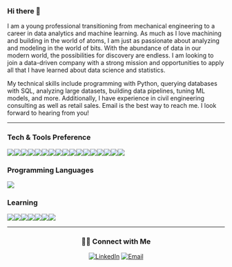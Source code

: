 ### Hi there 👋

I am a young professional transitioning from mechanical engineering to a career in data analytics and machine learning. As much as I love machining and building in the world of atoms, I am just as passionate about analyzing and modeling in the world of bits. With the abundance of data in our modern world, the possibilities for discovery are endless. I am looking to join a data-driven company with a strong mission and opportunities to apply all that I have learned about data science and statistics.

My technical skills include programming with Python, querying databases with SQL, analyzing large datasets, building data pipelines, tuning ML models, and more. Additionally, I have experience in civil engineering consulting as well as retail sales. Email is the best way to reach me. I look forward to hearing from you!

---

### Tech & Tools Preference
<img src="https://img.shields.io/badge/-Jupyter-F37626?style=flat&logo=jupyter&logoColor=FFFFFF"><img src="https://img.shields.io/badge/-Google%20Colab-F9AB00?style=flat&logo=Google%20Colab&logoColor=FFFFFF"><img src="https://img.shields.io/badge/-PostgreSQL-4169E1?style=flat&logo=postgresql&logoColor=white"><img src="https://img.shields.io/badge/-MongoDB-47A248?style=flat&logo=mongodb&logoColor=FFFFFF"><img src="https://img.shields.io/badge/-MySQL-4479A1?style=flat&logo=mysql&logoColor=FFFFFF"><img src="http://img.shields.io/badge/-Git-F05032?style=flat&logo=git&logoColor=FFFFFF"><img src="http://img.shields.io/badge/-Github-181717?style=flat&logo=github&logoColor=FFFFFF"><img src="http://img.shields.io/badge/-VS%20Code-007ACC?style=flat&logo=visual%20studio%20code&logoColor=white"><img src="https://img.shields.io/badge/-Flask-4285F4?style=flat&logo=flask&logoColor=white"><img src="https://img.shields.io/badge/-Streamlit-FF4B4B?style=flat&logo=streamlit&logoColor=white"><img src="http://img.shields.io/badge/-Heroku-430098?style=flat&logo=heroku&logoColor=white"><img src="https://img.shields.io/badge/-Scikit%20Learn-F7931E?style=flat&logo=scikitlearn&logoColor=white"><img src="https://img.shields.io/badge/-TensorFlow-FF6F00?style=flat&logo=tensorflow&logoColor=FFFFFF"><img src="https://img.shields.io/badge/-Keras-D00000?style=flat&logo=Keras&logoColor=white"><img src="https://img.shields.io/badge/-Docker-2496ED?style=flat&logo=docker&logoColor=white"><img src="https://img.shields.io/badge/-Tableau-E97627?style=flat&logo=tableau&logoColor=white"><img src="https://img.shields.io/badge/-Power%20BI-F2C811?style=flat&logo=powerbi&logoColor=FFFFFF">


### Programming Languages
<img src="https://img.shields.io/badge/-Python-3776AB?style=flat&logo=python&logoColor=white"> 

### Learning
<img src="https://img.shields.io/badge/-PyTorch-EE4C2C?style=flat&logo=PyTorch&logoColor=white"><img src="https://img.shields.io/badge/-FastAPI-4DB33D?style=flat&logo=fastapi&logoColor=009688"><img src="https://img.shields.io/badge/-Amazon%20Web%20Services-232F3E?style=flat&logo=amazonaws&logoColor=FFFFFF"><img src="https://img.shields.io/badge/-AWS%20EC2-FF9900?style=flat&logo=amazonec2&logoColor=FFFFFF"><img src="https://img.shields.io/badge/-Amazon%20S3-E03C31?style=flat&logo=amazons3&logoColor=FFFFFF"><img src="https://img.shields.io/badge/-Hadoop-red?style=flat&logo=apachehadoop&logoColor=white"><img src="https://img.shields.io/badge/-Apache%20Spark-F29111?style=flat&logo=apachespark&logoColor=FFFFFF">

---

<h3 align="center"> 🤝🏻 Connect with Me </h3>

<p align="center">
<a href="https://www.linkedin.com/in/aballa/" target="_blank"><img alt="LinkedIn" src="https://img.shields.io/badge/LinkedIn-@aballa-blue?style=flat&logo=linkedin"></a>
<a href="mailto:abdel.balla@gmail.com"><img alt="Email" src="https://img.shields.io/badge/Email-abdel.balla@gmail.com-blue?style=flat&logo=gmail"></a>
</p>

<!--
**amballa/amballa** is a ✨ _special_ ✨ repository because its `README.md` (this file) appears on your GitHub profile.
-->

